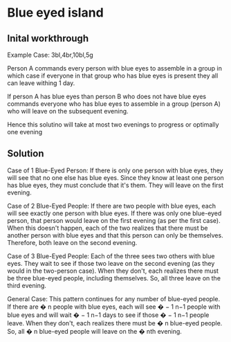 # Blue eyed island

## Inital workthrough

Example Case: 3bl,4br,10bl,5g

Person A commands every person with blue eyes to assemble in a group in which case if everyone in that group who has blue eyes is present they all can leave withing 1 day.

If person A has blue eyes than person B who does not have blue eyes commands everyone who has blue eyes to assemble in a group (person A) who will leave on the subsequent evening.

Hence this solutino will take at most two evenings to progress or optimally one evening

## Solution

Case of 1 Blue-Eyed Person: If there is only one person with blue eyes, they will see that no one else has blue eyes. Since they know at least one person has blue eyes, they must conclude that it's them. They will leave on the first evening.

Case of 2 Blue-Eyed People: If there are two people with blue eyes, each will see exactly one person with blue eyes. If there was only one blue-eyed person, that person would leave on the first evening (as per the first case). When this doesn't happen, each of the two realizes that there must be another person with blue eyes and that this person can only be themselves. Therefore, both leave on the second evening.

Case of 3 Blue-Eyed People: Each of the three sees two others with blue eyes. They wait to see if those two leave on the second evening (as they would in the two-person case). When they don't, each realizes there must be three blue-eyed people, including themselves. So, all three leave on the third evening.

General Case: This pattern continues for any number of blue-eyed people. If there are
�
n people with blue eyes, each will see
�
−
1
n−1 people with blue eyes and will wait
�
−
1
n−1 days to see if those
�
−
1
n−1 people leave. When they don't, each realizes there must be
�
n blue-eyed people. So, all
�
n blue-eyed people will leave on the
�
nth evening.
